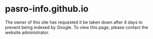 # pasro-info.github.io
The owner of this site has requested it be taken down after 4 days to prevent being indexed by Google. To view this page, please contact the website administrator.
